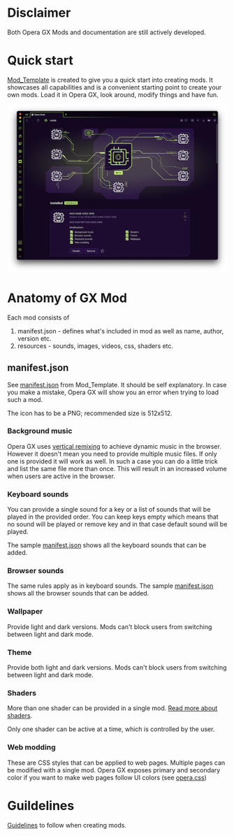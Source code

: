# Disclaimer

Both Opera GX Mods and documentation are still actively developed. 

# Quick start

[Mod_Template](Mod_Template) is created to give you a quick start into creating mods. It showcases all capabilities and is a convenient starting point to create your own mods. Load it in Opera GX, look around, modify things and have fun.

![Loaded Mod Template](images/loaded_mod_template.png)

# Anatomy of GX Mod

Each mod consists of

1. manifest.json - defines what's included in mod as well as name, author, version etc.
2. resources - sounds, images, videos, css, shaders etc. 

## manifest.json 

See [manifest.json](Mod_Template/manifest.json) from Mod_Template. It should be self explanatory. In case you make a mistake, Opera GX will show you an error when trying to load such a mod.

The icon has to be a PNG; recommended size is 512x512.

### Background music

Opera GX uses [vertical remixing](https://gamemaker.io/en/blog/compose-video-game-music) to achieve dynamic music in the browser. However it doesn't mean you need to provide multiple music files. If only one is provided it will work as well. In such a case you can do a little trick and list the same file more than once. This will result in an increased volume when users are active in the browser.

### Keyboard sounds

You can provide a single sound for a key or a list of sounds that will be played in the provided order. You can keep keys empty which means that no sound will be played or remove key and in that case default sound will be played.

The sample [manifest.json](Mod_Template/manifest.json) shows all the keyboard sounds that can be added.

### Browser sounds

The same rules apply as in keyboard sounds. The sample [manifest.json](Mod_Template/manifest.json) shows all the browser sounds that can be added.

### Wallpaper

Provide light and dark versions. Mods can't block users from switching between light and dark mode.

### Theme

Provide both light and dark versions. Mods can't block users from switching between light and dark mode.

### Shaders

More than one shader can be provided in a single mod. [Read more about shaders](shaders.md).

Only one shader can be active at a time, which is controlled by the user.

### Web modding

These are CSS styles that can be applied to web pages. Multiple pages can be modified with a single mod. Opera GX exposes primary and secondary color if you want to make web pages follow UI colors (see [opera.css](Mod_Template/webmodding/opera.css))

# Guildelines

[Guidelines](guidelines.md) to follow when creating mods.



